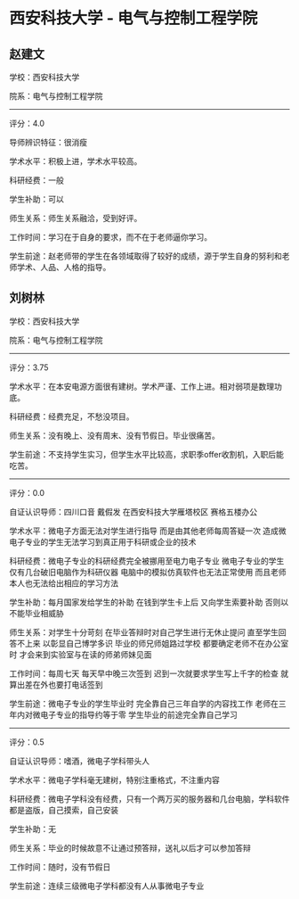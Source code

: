 # 西安科技大学 - 电气与控制工程学院

## 赵建文

学校：西安科技大学

院系：电气与控制工程学院

* * *

评分：4.0

导师辨识特征：很消瘦

学术水平：积极上进，学术水平较高。

科研经费：一般

学生补助：可以

师生关系：师生关系融洽，受到好评。

工作时间：学习在于自身的要求，而不在于老师逼你学习。

学生前途：赵老师带的学生在各领域取得了较好的成绩，源于学生自身的努利和老师学术、人品、人格的指导。

## 刘树林

学校：西安科技大学

院系：电气与控制工程学院

* * *

评分：3.75

学术水平：在本安电源方面很有建树。学术严谨、工作上进。相对弱项是数理功底。

科研经费：经费充足，不愁没项目。

师生关系：没有晚上、没有周末、没有节假日。毕业很痛苦。

学生前途：不支持学生实习，但学生水平比较高，求职季offer收割机，入职后能吃苦。

* * *

评分：0.0

自证认识导师：四川口音 戴假发 在西安科技大学雁塔校区 赛格五楼办公

学术水平：微电子方面无法对学生进行指导 而是由其他老师每周答疑一次 造成微电子专业的学生无法学习到真正用于科研或企业的技术

科研经费：微电子专业的科研经费完全被挪用至电力电子专业 微电子专业的学生仅有几台破旧电脑作为科研仪器 电脑中的模拟仿真软件也无法正常使用 而且老师本人也无法给出相应的学习方法

学生补助：每月国家发给学生的补助 在钱到学生卡上后 又向学生索要补助 否则以不能毕业相威胁

师生关系：对学生十分苛刻 在毕业答辩时对自己学生进行无休止提问 直至学生回答不上来 以彰显自己博学多识 毕业的师兄师姐路过学校 都要确定老师不在办公室时 才会来到实验室与在读的师弟师妹见面

工作时间：每周七天 每天早中晚三次签到 迟到一次就要求学生写上千字的检查 就算出差在外也要打电话签到

学生前途：微电子专业的学生毕业时 完全靠自己三年自学的内容找工作 老师在三年内对微电子专业的指导约等于零 学生毕业的前途完全靠自己学习

* * *

评分：0.5

自证认识导师：嗜酒，微电子学科带头人

学术水平：微电子学科毫无建树，特别注重格式，不注重内容

科研经费：微电子学科没有经费，只有一个两万买的服务器和几台电脑，学科软件都是盗版，自己摸索，自己安装

学生补助：无

师生关系：毕业的时候故意不让通过预答辩，送礼以后才可以参加答辩

工作时间：随时，没有节假日

学生前途：连续三级微电子学科都没有人从事微电子专业